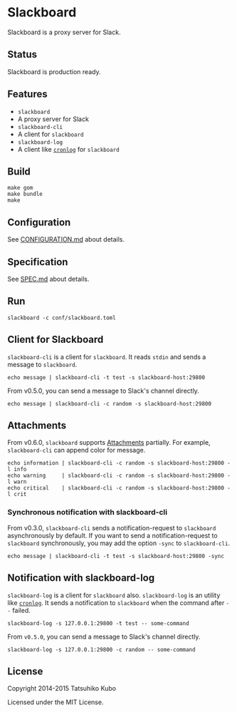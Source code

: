 # Slackboard

Slackboard is a proxy server for Slack.

## Status

Slackboard is production ready.

## Features

 * `slackboard`
  * A proxy server for Slack
 * `slackboard-cli`
  * A client for `slackboard`
 * `slackboard-log`
  * A client like [`cronlog`](https://github.com/kazuho/kaztools/blob/master/cronlog) for `slackboard`

## Build

```
make gom
make bundle
make
```

## Configuration

See [CONFIGURATION.md](https://github.com/cubicdaiya/slackboard/blob/master/CONFIGURATION.md) about details.

## Specification

See [SPEC.md](https://github.com/cubicdaiya/slackboard/blob/master/SPEC.md) about details.

## Run

```
slackboard -c conf/slackboard.toml
```

## Client for Slackboard

`slackboard-cli` is a client for `slackboard`. It reads `stdin` and sends a message to `slackboard`.

```
echo message | slackboard-cli -t test -s slackboard-host:29800
```

From v0.5.0, you can send a message to Slack's channel directly.

```
echo message | slackboard-cli -c random -s slackboard-host:29800
```

## Attachments

From v0.6.0, `slackboard` supports [Attachments](https://api.slack.com/docs/attachments) partially.
For example, `slackboard-cli` can append color for message.

```
echo information | slackboard-cli -c random -s slackboard-host:29800 -l info
echo warning     | slackboard-cli -c random -s slackboard-host:29800 -l warn
echo critical    | slackboard-cli -c random -s slackboard-host:29800 -l crit
```

### Synchronous notification with slackboard-cli

From v0.3.0, `slackboard-cli` sends a notification-request to `slackboard` asynchronously by default.
If you want to send a notification-request to `slackboard` synchronously, you may add the option `-sync` to `slackboard-cli`.

```
echo message | slackboard-cli -t test -s slackboard-host:29800 -sync
```

## Notification with slackboard-log

`slackboard-log` is a client for `slackboard` also. `slackboard-log` is an utility like [`cronlog`](https://github.com/kazuho/kaztools/blob/master/cronlog).
It sends a notification to `slackboard` when the command after `--` failed.

```
slackboard-log -s 127.0.0.1:29800 -t test -- some-command
```

From `v0.5.0`, you can send a message to Slack's channel directly.

```
slackboard-log -s 127.0.0.1:29800 -c random -- some-command
```

## License

Copyright 2014-2015 Tatsuhiko Kubo


Licensed under the MIT License.

